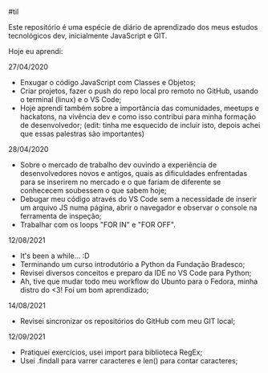 #til

Este repositório é uma espécie de diário de aprendizado dos meus estudos tecnológicos dev, inicialmente JavaScript e GIT.

Hoje eu aprendi:

27/04/2020
- Enxugar o código JavaScript com Classes e Objetos;
- Criar projetos, fazer o push do repo local pro remoto no GitHub, usando o terminal (linux) e o VS Code;
- Hoje aprendi também sobre a importância das comunidades, meetups e hackatons, na vivência dev e como isso contribui para minha formação de desenvolvedor; (edit: tinha me esquecido de incluir isto, depois achei que essas palestras são importantes)

28/04/2020
- Sobre o mercado de trabalho dev ouvindo a experiência de desenvolvedores novos e antigos, quais as dificuldades enfrentadas para se inserirem no mercado e o que fariam de diferente se conhececem soubessem o que sabem hoje;
- Debugar meu código através do VS Code sem a necessidade de inserir um arquivo JS numa página, abrir o navegador e observar o console na ferramenta de inspeção;
- Trabalhar com os loops "FOR IN" e "FOR OFF".

12/08/2021
- It's been a while... :D
- Terminando um curso introdutório a Python da Fundação Bradesco;
- Revisei diversos conceitos e preparo da IDE no VS Code para Python;
- Ah, tive que mudar todo meu workflow do Ubunto para o Fedora, minha distro do <3! Foi um bom aprendizado;

14/08/2021
- Revisei sincronizar os repositórios do GitHub com meu GIT local;

12/09/2021
- Pratiquei exercícios, usei import para biblioteca RegEx;
- Usei .findall para varrer caracteres e len() para contar caracteres;
